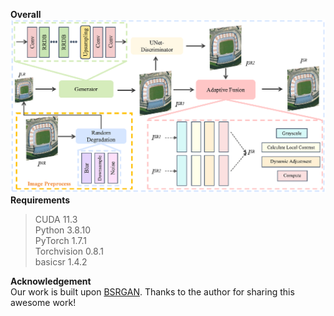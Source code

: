 **Overall**  
![](https://github.com/SunLijun01/SR/blob/main/fig2.jpeg)
**Requirements**  
>CUDA 11.3  
>Python 3.8.10  
>PyTorch 1.7.1  
>Torchvision 0.8.1  
>basicsr 1.4.2

**Acknowledgement**  
Our work is built upon [BSRGAN](https://github.com/cszn/BSRGAN). Thanks to the author for sharing this awesome work!
